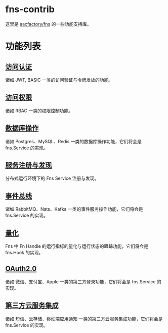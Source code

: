 # fns-contrib
这里是 [aacfactory/fns](https://github.com/aacfactory/fns) 的一些功能支持库。
# 功能列表
## [访问认证](https://github.com/aacfactory/fns-contrib/tree/main/authorizations)
诸如 JWT, BASIC 一类的访问验证与令牌发放的功能。
## [访问权限](https://github.com/aacfactory/fns-contrib/tree/main/permissions)
诸如 RBAC 一类的权限控制功能。
## [数据库操作](https://github.com/aacfactory/fns-contrib/tree/main/databases)
诸如 Postgres、MySQL、Redis 一类的数据库操作功能，它们将会是 fns.Service 的实现。
## [服务注册与发现](https://github.com/aacfactory/fns-contrib/tree/main/discovery)
分布式运行环境下的 Fns Service 注册与发现。
## [事件总线](https://github.com/aacfactory/fns-contrib/tree/main/eventbus)
诸如 RabbitMQ、Nats、Kafka 一类的事件服务操作功能，它们将会是 fns.Service 的实现。
## [量化](https://github.com/aacfactory/fns-contrib/tree/main/metric)
Fns 中 Fn Handle 的运行指标的量化与运行状态的跟踪功能，它们将会是 fns.Hook 的实现。
## [OAuth2.0](https://github.com/aacfactory/fns-contrib/tree/main/oauth)
诸如 微信、支付宝、Apple 一类的第三方登录功能，它们将会是 fns.Service 的实现。
## [第三方云服务集成](https://github.com/aacfactory/fns-contrib/tree/main/clouds)
诸如 短信、云存储、移动端应用通知 一类的第三方云服务集成功能，它们将会是 fns.Service 的实现。
